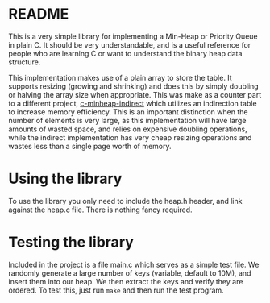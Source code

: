 # README

This is a very simple library for implementing a Min-Heap or Priority Queue
in plain C. It should be very understandable, and is a useful reference for
people who are learning C or want to understand the binary heap data structure.

This implementation makes use of a plain array to store the table. It supports
resizing (growing and shrinking) and does this by simply doubling or halving the
array size when appropriate. This was make as a counter part to a different project,
[c-minheap-indirect](https://github.com/armon/c-minheap-indirect) which utilizes
an indirection table to increase memory efficiency. This is an important distinction
when the number of elements is very large, as this implementation will have large amounts
of wasted space, and relies on expensive doubling operations, while the indirect
implementation has very cheap resizing operations and wastes less than a single
page worth of memory.

# Using the library

To use the library you only need to include the heap.h header, and
link against the heap.c file. There is nothing fancy required.

# Testing the library

Included in the project is a file main.c which serves as a simple test file.
We randomly generate a large number of keys (variable, default to 10M), and
insert them into our heap. We then extract the keys and verify they are ordered.
To test this, just run `make` and then run the test program.


